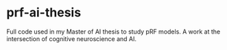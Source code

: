 # prf-ai-thesis
Full code used in my Master of AI thesis to study pRF models. A work at the intersection of cognitive neuroscience and AI.
